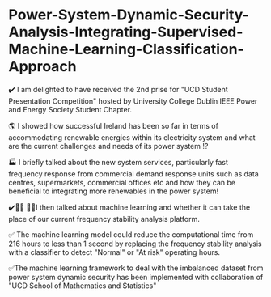# Power-System-Dynamic-Security-Analysis-Integrating-Supervised-Machine-Learning-Classification-Approach

✔️ I am delighted to have received the 2nd prise for "UCD Student Presentation Competition" hosted by University College Dublin IEEE Power and Energy Society Student Chapter.


🌎 I showed how successful Ireland has been so far in terms of accommodating renewable energies within its electricity system and what are the current challenges and needs of its power system ⁉️   

🏭 I briefly talked about the new system services, particularly fast frequency response from commercial demand response units such as data centres, supermarkets, commercial offices etc and how they can be beneficial to integrating more renewables in the power system! 

✔️👨‍💻 👷🏽I then talked about machine learning and whether it can take the place of our current frequency stability analysis platform.   

✅ The machine learning model could reduce the computational time from 216 hours to less than 1 second by replacing the frequency stability analysis with a classifier to detect "Normal" or "At risk" operating hours.  

✅The machine learning framework to deal with the imbalanced dataset from power system dynamic security has been implemented with collaboration of "UCD School of Mathematics and Statistics"
